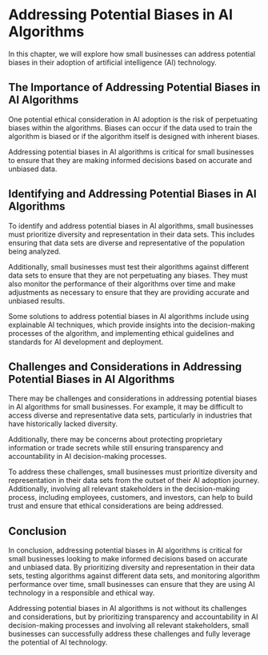 Addressing Potential Biases in AI Algorithms
==============================================================================================================================

In this chapter, we will explore how small businesses can address potential biases in their adoption of artificial intelligence (AI) technology.

The Importance of Addressing Potential Biases in AI Algorithms
--------------------------------------------------------------

One potential ethical consideration in AI adoption is the risk of perpetuating biases within the algorithms. Biases can occur if the data used to train the algorithm is biased or if the algorithm itself is designed with inherent biases.

Addressing potential biases in AI algorithms is critical for small businesses to ensure that they are making informed decisions based on accurate and unbiased data.

Identifying and Addressing Potential Biases in AI Algorithms
------------------------------------------------------------

To identify and address potential biases in AI algorithms, small businesses must prioritize diversity and representation in their data sets. This includes ensuring that data sets are diverse and representative of the population being analyzed.

Additionally, small businesses must test their algorithms against different data sets to ensure that they are not perpetuating any biases. They must also monitor the performance of their algorithms over time and make adjustments as necessary to ensure that they are providing accurate and unbiased results.

Some solutions to address potential biases in AI algorithms include using explainable AI techniques, which provide insights into the decision-making processes of the algorithm, and implementing ethical guidelines and standards for AI development and deployment.

Challenges and Considerations in Addressing Potential Biases in AI Algorithms
-----------------------------------------------------------------------------

There may be challenges and considerations in addressing potential biases in AI algorithms for small businesses. For example, it may be difficult to access diverse and representative data sets, particularly in industries that have historically lacked diversity.

Additionally, there may be concerns about protecting proprietary information or trade secrets while still ensuring transparency and accountability in AI decision-making processes.

To address these challenges, small businesses must prioritize diversity and representation in their data sets from the outset of their AI adoption journey. Additionally, involving all relevant stakeholders in the decision-making process, including employees, customers, and investors, can help to build trust and ensure that ethical considerations are being addressed.

Conclusion
--------------------------

In conclusion, addressing potential biases in AI algorithms is critical for small businesses looking to make informed decisions based on accurate and unbiased data. By prioritizing diversity and representation in their data sets, testing algorithms against different data sets, and monitoring algorithm performance over time, small businesses can ensure that they are using AI technology in a responsible and ethical way.

Addressing potential biases in AI algorithms is not without its challenges and considerations, but by prioritizing transparency and accountability in AI decision-making processes and involving all relevant stakeholders, small businesses can successfully address these challenges and fully leverage the potential of AI technology.
